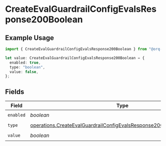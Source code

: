 # CreateEvalGuardrailConfigEvalsResponse200Boolean

## Example Usage

```typescript
import { CreateEvalGuardrailConfigEvalsResponse200Boolean } from "@orq-ai/node/models/operations";

let value: CreateEvalGuardrailConfigEvalsResponse200Boolean = {
  enabled: true,
  type: "boolean",
  value: false,
};
```

## Fields

| Field                                                                                                                                                              | Type                                                                                                                                                               | Required                                                                                                                                                           | Description                                                                                                                                                        |
| ------------------------------------------------------------------------------------------------------------------------------------------------------------------ | ------------------------------------------------------------------------------------------------------------------------------------------------------------------ | ------------------------------------------------------------------------------------------------------------------------------------------------------------------ | ------------------------------------------------------------------------------------------------------------------------------------------------------------------ |
| `enabled`                                                                                                                                                          | *boolean*                                                                                                                                                          | :heavy_check_mark:                                                                                                                                                 | N/A                                                                                                                                                                |
| `type`                                                                                                                                                             | [operations.CreateEvalGuardrailConfigEvalsResponse200ApplicationJSONType](../../models/operations/createevalguardrailconfigevalsresponse200applicationjsontype.md) | :heavy_check_mark:                                                                                                                                                 | N/A                                                                                                                                                                |
| `value`                                                                                                                                                            | *boolean*                                                                                                                                                          | :heavy_check_mark:                                                                                                                                                 | N/A                                                                                                                                                                |